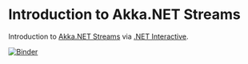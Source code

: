 # Introduction to Akka.NET Streams
Introduction to [Akka.NET Streams](https://getakka.net/articles/streams/introduction.html) via [.NET Interactive](https://github.com/dotnet/interactive).

[![Binder](https://mybinder.org/badge_logo.svg)](https://mybinder.org/v2/gh/Aaronontheweb/intro-to-akka.net-streams/HEAD)
